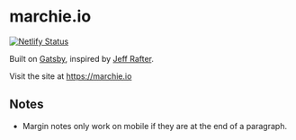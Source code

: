 # marchie.io

[![Netlify Status](https://api.netlify.com/api/v1/badges/982e1927-14d6-4d70-abd6-ab19c32a3197/deploy-status)](https://app.netlify.com/sites/unruffled-fermat-267e5a/deploys)

Built on [Gatsby](https://gatsbyjs.com), inspired by [Jeff Rafter](https://jeffrafter.com/gatsby-with-typescript/).

Visit the site at https://marchie.io

## Notes

* Margin notes only work on mobile if they are at the end of a paragraph.
